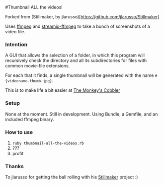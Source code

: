 #Thumbnail ALL the videos!

Forked from (Stillmaker, by jlarusso)[https://github.com/jlarusso/Stillmaker]

Uses [ffmpeg](http://www.ffmpeg.org/) and [streamio-ffmpeg](https://github.com/streamio/streamio-ffmpeg) to take a bunch of screenshots of a video file.

### Intention
A GUI that allows the selection of a folder, in which this program will recursively check the directory and all its subdirectories for files with common movie-file extensions.

For each that it finds, a single thumbnail will be generated with the name `#{videoname-thumb.jpg}`. 

This is to make life a bit easier at [The Monkey's Cobbler](http://www.themonkeyscobbler.com.au)


### Setup
None at the moment. Still in development. Using Bundle, a Gemfile, and an included ffmpeg binary.

### How to use
1. `ruby thumbnail-all-the-videos.rb`
2. ???
3. profit

### Thanks
To jlarusso for getting the ball rolling with his [Stillmaker](https://github.com/jlarusso/Stillmaker) project :)